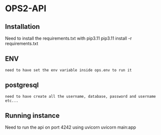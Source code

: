 # OPS2-API

## Installation

Need to install the requirements.txt with pip3.11
        pip3.11 install -r requirements.txt


## ENV
    need to have set the env variable inside ops.env to run it 


## postgresql 
    need to have create all the username, database, password and username etc...

## Running instance

Need to run the api on port 4242 using uvicorn 
    uvicorn main:app
